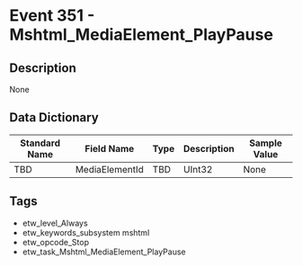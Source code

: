 # Event 351 - Mshtml_MediaElement_PlayPause

## Description
None

## Data Dictionary
|Standard Name|Field Name|Type|Description|Sample Value|
|---|---|---|---|---|
|TBD|MediaElementId|TBD|UInt32|None|None|

## Tags
* etw_level_Always
* etw_keywords_subsystem mshtml
* etw_opcode_Stop
* etw_task_Mshtml_MediaElement_PlayPause